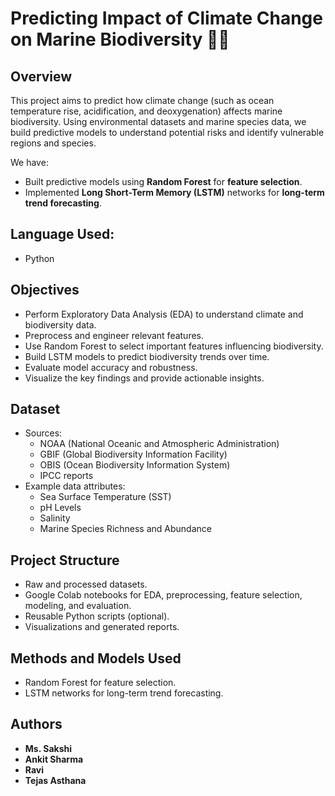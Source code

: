 # Predicting Impact of Climate Change on Marine Biodiversity 🌊🐠

## Overview
This project aims to predict how climate change (such as ocean temperature rise, acidification, and deoxygenation) affects marine biodiversity. Using environmental datasets and marine species data, we build predictive models to understand potential risks and identify vulnerable regions and species.

We have:
- Built predictive models using **Random Forest** for **feature selection**.
- Implemented **Long Short-Term Memory (LSTM)** networks for **long-term trend forecasting**.

## Language Used:
- Python

## Objectives
- Perform Exploratory Data Analysis (EDA) to understand climate and biodiversity data.
- Preprocess and engineer relevant features.
- Use Random Forest to select important features influencing biodiversity.
- Build LSTM models to predict biodiversity trends over time.
- Evaluate model accuracy and robustness.
- Visualize the key findings and provide actionable insights.

## Dataset
- Sources:
  - NOAA (National Oceanic and Atmospheric Administration)
  - GBIF (Global Biodiversity Information Facility)
  - OBIS (Ocean Biodiversity Information System)
  - IPCC reports
- Example data attributes:
  - Sea Surface Temperature (SST)
  - pH Levels
  - Salinity
  - Marine Species Richness and Abundance

## Project Structure
-  Raw and processed datasets.
- Google Colab notebooks for EDA, preprocessing, feature selection, modeling, and evaluation.
- Reusable Python scripts (optional).
- Visualizations and generated reports.

## Methods and Models Used
- Random Forest for feature selection.
- LSTM networks for long-term trend forecasting.

## Authors
- **Ms. Sakshi** 
- **Ankit Sharma** 
- **Ravi** 
- **Tejas Asthana** 
 
